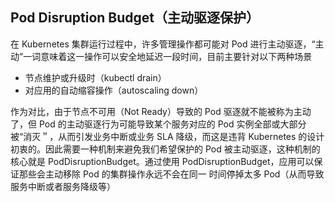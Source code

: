 ## Pod Disruption Budget（主动驱逐保护）
在 Kubernetes 集群运行过程中，许多管理操作都可能对 Pod 进行主动驱逐，“主动”一词意味着这一操作可以安全地延迟一段时间，目前主要针对以下两种场景
- 节点维护或升级时（kubectl drain）
- 对应用的自动缩容操作（autoscaling down）

作为对比，由于节点不可用（Not Ready）导致的 Pod 驱逐就不能被称为主动了，但 Pod 的主动驱逐行为可能导致某个服务对应的 Pod 实例全部或大部分被“消灭＂，从而引发业务中断或业务 SLA 降级，而这是违背 Kubernetes 的设计初衷的。因此需要一种机制来避免我们希望保护的 Pod 被主动驱逐，这种机制的核心就是 PodDisruptionBudget。通过使用 PodDisruptionBudget，应用可以保证那些会主动移除 Pod 的集群操作永远不会在同一
时间停掉太多 Pod（从而导致服务中断或者服务降级等）